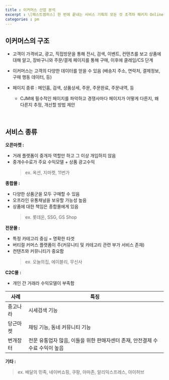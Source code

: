 ```yaml
---
title : 이커머스 산업 분석
excerpt : \[패스트캠퍼스] 한 번에 끝내는 서비스 기획의 모든 것 초격차 패키지 Online
categories : pm
---
```


## 이커머스의 구조 
- 고객이 가격비교, 광고, 직접방문을 통해 전시, 검색, 이벤트, 컨텐츠를 보고 상품에 대해 알고, 장바구니와 주문/결제 페이지를 통해 구매, 이후에 클레임/CS 단계
- 이커머스는 고객의 다양한 데이터를 얻을 수 있음 (배송지 주소, 연락처, 결제정보, 구매 행동 데이터, 등)

- 페이지 종류 : 메인홈, 검색, 상품상세, 주문, 주문완료, 주문내역, 등
  - CJM에 필수적인 페이지를 파악하고 경쟁사마다 페이지가 어떻게 다른지, 왜 다른지 추정, 개선할 방법 제안

<br>

## 서비스 종류
**오픈마켓 :**  
- 거래 플랫폼이 중개자 역할만 하고 그 이상 개입하지 않음
- 중개수수료가 주요 수익모델 + 상품 광고수익  
  > ex. 옥션, 지마켓, 11번가

**종합몰 :** 
- 다양한 상품군을 모두 구매할 수 있음
- 오프라인 유통채널을 보유할 가능성 높음
- 상품에 대한 책임은 종합몰에게 있음  
  > ex. 롯데온, SSG, GS Shop

**전문몰 :** 
- 특정 카테고리 중심 = 명확한 타겟
- 버티컬 커머스 플랫폼이 주(커뮤니티 및 카테고리 관련 부가 서비스 존재)
- 컨텐츠와 커뮤니티가 중요함  
  > ex. 오늘의집, 에이블리, 무신사

**C2C몰 :** 
- 개인 간 거래라 수익모델이 부족함  

사례 | 특징
--------- | ---------
중고나라 | 시세검색 기능
당근마켓 | 채팅 기능, 동네 커뮤니티 기능
번개장터 | 전문 유통업자 많음, 이들을 위한 판매자센터 존재, 안전결제 수수료 수익이 높음

**기타 :** 
  > ex. 배달의 민족, 네이버쇼핑, 쿠팡, 아마존, 알리익스프레스, 아이허브

<br>
